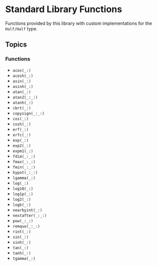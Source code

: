 # Standard Library Functions

Functions provided by this library with custom implementations for the ``Half/Half`` type.

## Topics

### Functions

- ``acos(_:)``
- ``acosh(_:)``
- ``asin(_:)``
- ``asinh(_:)``
- ``atan(_:)``
- ``atan2(_:_:)``
- ``atanh(_:)``
- ``cbrt(_:)``
- ``copysign(_:_:)``
- ``cos(_:)``
- ``cosh(_:)``
- ``erf(_:)``
- ``erfc(_:)``
- ``exp(_:)``
- ``exp2(_:)``
- ``expm1(_:)``
- ``fdim(_:_:)``
- ``fmax(_:_:)``
- ``fmin(_:_:)``
- ``hypot(_:_:)``
- ``lgamma(_:)``
- ``log(_:)``
- ``log10(_:)``
- ``log1p(_:)``
- ``log2(_:)``
- ``logb(_:)``
- ``nearbyint(_:)``
- ``nextafter(_:_:)``
- ``pow(_:_:)``
- ``remquo(_:_:)``
- ``rint(_:)``
- ``sin(_:)``
- ``sinh(_:)``
- ``tan(_:)``
- ``tanh(_:)``
- ``tgamma(_:)``

<!-- Copyright (c) 2021 SomeRandomiOSDev. All Rights Reserved. -->
